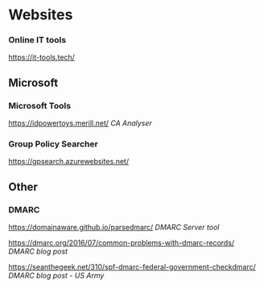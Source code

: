 # Websites


### Online IT tools
https://it-tools.tech/


## Microsoft
### Microsoft Tools
https://idpowertoys.merill.net/ *CA Analyser*

### Group Policy Searcher
https://gpsearch.azurewebsites.net/








## Other
### DMARC
https://domainaware.github.io/parsedmarc/ *DMARC Server tool*

https://dmarc.org/2016/07/common-problems-with-dmarc-records/ *DMARC blog post*

https://seanthegeek.net/310/spf-dmarc-federal-government-checkdmarc/ *DMARC blog post - US Army*

